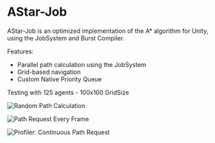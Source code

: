 # AStar-Job
AStar-Job is an optimized implementation of the A* algorithm for Unity, using the JobSystem and Burst Compiler.

Features:
- Parallel path calculation using the JobSystem
- Grid-based navigation
- Custom Native Priority Queue

Testing with 125 agents - 100x100 GridSize

![Random Path Calculation](https://github.com/user-attachments/assets/26909aba-d073-4d04-bd5f-e397c9a04bb0)

![Path Request Every Frame](https://github.com/user-attachments/assets/d3c529ea-284c-4016-9a2a-b4e55d8019fb)

![Profiler: Continuous Path Request](https://github.com/user-attachments/assets/0d8e4d32-b3a6-4db4-b9da-77bad1bd1635)
